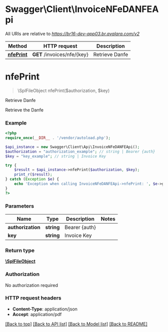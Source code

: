 # Swagger\Client\InvoiceNFeDANFEApi

All URIs are relative to *https://br16-dev-app03.br.avalara.com/v2*

Method | HTTP request | Description
------------- | ------------- | -------------
[**nfePrint**](InvoiceNFeDANFEApi.md#nfePrint) | **GET** /invoices/nfe/{key} | Retrieve Danfe


# **nfePrint**
> \SplFileObject nfePrint($authorization, $key)

Retrieve Danfe

Retrieve the Danfe

### Example
```php
<?php
require_once(__DIR__ . '/vendor/autoload.php');

$api_instance = new Swagger\Client\Api\InvoiceNFeDANFEApi();
$authorization = "authorization_example"; // string | Bearer {auth}
$key = "key_example"; // string | Invoice Key

try {
    $result = $api_instance->nfePrint($authorization, $key);
    print_r($result);
} catch (Exception $e) {
    echo 'Exception when calling InvoiceNFeDANFEApi->nfePrint: ', $e->getMessage(), PHP_EOL;
}
?>
```

### Parameters

Name | Type | Description  | Notes
------------- | ------------- | ------------- | -------------
 **authorization** | **string**| Bearer {auth} |
 **key** | **string**| Invoice Key |

### Return type

[**\SplFileObject**](../Model/\SplFileObject.md)

### Authorization

No authorization required

### HTTP request headers

 - **Content-Type**: application/json
 - **Accept**: application/pdf

[[Back to top]](#) [[Back to API list]](../../README.md#documentation-for-api-endpoints) [[Back to Model list]](../../README.md#documentation-for-models) [[Back to README]](../../README.md)

